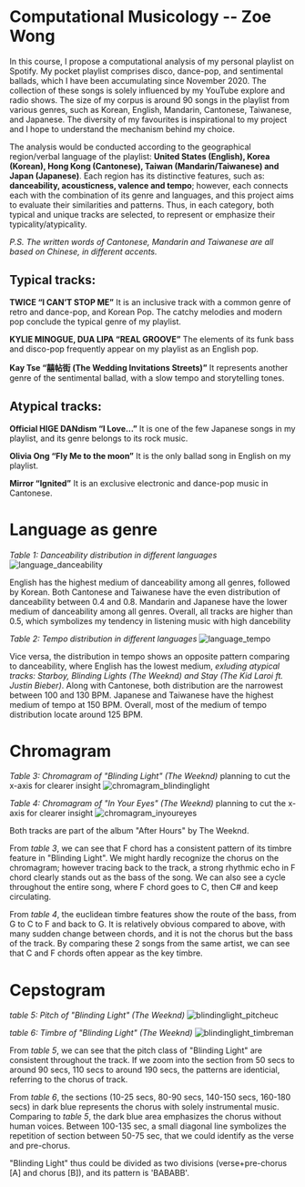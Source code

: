 
# Computational Musicology -- Zoe Wong

In this course, I propose a computational analysis of my personal playlist on Spotify. My pocket playlist comprises disco, dance-pop, and sentimental ballads, which I have been accumulating since November 2020. The collection of these songs is solely influenced by my YouTube explore and radio shows. The size of my corpus is around 90 songs in the playlist from various genres, such as Korean, English, Mandarin, Cantonese, Taiwanese, and Japanese. The diversity of my favourites is inspirational to my project and I hope to understand the mechanism behind my choice.

The analysis would be conducted according to the geographical region/verbal language of the playlist: **United States (English), Korea (Korean), Hong Kong (Cantonese), Taiwan (Mandarin/Taiwanese) and Japan (Japanese)**. Each region has its distinctive features, such as: **danceability, acousticness, valence and tempo**; however, each connects each with the combination of its genre and languages, and this project aims to evaluate their similarities and patterns. Thus, in each category, both typical and unique tracks are selected, to represent or emphasize their typicality/atypicality.

*P.S. The written words of Cantonese, Mandarin and Taiwanese are all based on Chinese, in different accents.*






## Typical tracks:

**TWICE “I CAN’T STOP ME”**
It is an inclusive track with a common genre of retro and dance-pop, and Korean Pop. The catchy melodies and modern pop conclude the typical genre of my playlist.

**KYLIE MINOGUE, DUA LIPA “REAL GROOVE”**
The elements of its funk bass and disco-pop frequently appear on my playlist as an English pop. 

**Kay Tse “囍帖街 (The Wedding Invitations Streets)”**
It represents another genre of the sentimental ballad, with a slow tempo and storytelling tones. 


## Atypical tracks:

**Official HIGE DANdism “I Love…”**
It is one of the few Japanese songs in my playlist, and its genre belongs to its rock music.

**Olivia Ong “Fly Me to the moon”**
It is the only ballad song in English on my playlist.

**Mirror “Ignited”**
It is an exclusive electronic and dance-pop music in Cantonese.



# Language as genre

*Table 1: Danceability distribution in different languages*
![language_danceability](https://user-images.githubusercontent.com/99733797/156937439-879ae119-58aa-48f7-a930-052ad7cf20fc.png)

English has the highest medium of danceability among all genres, followed by Korean. Both Cantonese and Taiwanese have the even distribution of danceability between 0.4 and 0.8. Mandarin and Japanese have the lower medium of danceability among all genres. Overall, all tracks are higher than 0.5, which symbolizes my tendency in listening music with high dancebility

*Table 2: Tempo distribution in different languages*
![language_tempo](https://user-images.githubusercontent.com/99733797/156937660-064b81ac-cf2a-4302-b588-e37087b6327b.png)

Vice versa, the distribution in tempo shows an opposite pattern comparing to danceability, where English has the lowest medium, *exluding atypical tracks: Starboy, Blinding Lights (The Weeknd) and Stay (The Kid Laroi ft. Justin Bieber)*. Along with Cantonese, both distribution are the narrowest between 100 and 130 BPM. Japanese and Taiwanese have the highest medium of tempo at 150 BPM. Overall, most of the medium of tempo distribution locate around 125 BPM.


# Chromagram 

*Table 3: Chromagram of "Blinding Light" (The Weeknd)* planning to cut the x-axis for clearer insight
![chromagram_blindinglight](https://user-images.githubusercontent.com/99733797/156939165-004055a3-0b49-483c-a208-244fbf694307.png)

*Table 4: Chromagram of "In Your Eyes" (The Weeknd)* planning to cut the x-axis for clearer insight
![chromagram_inyoureyes](https://user-images.githubusercontent.com/99733797/156939167-31192d59-458c-4c0c-b424-9e9a2865e242.png)

Both tracks are part of the album "After Hours" by The Weeknd. 

From *table 3*, we can see that F chord has a consistent pattern of its timbre feature in "Blinding Light". We might hardly recognize the chorus on the chromagram; however tracing back to the track, a strong rhythmic echo in F chord clearly stands out as the bass of the song. We can also see a cycle throughout the entire song, where F chord goes to C, then C# and keep circulating. 

From *table 4*, the euclidean timbre features show the route of the bass, from G to C to F and back to G. It is relatively obvious compared to above, with many sudden change between chords, and it is not the chorus but the bass of the track. By comparing these 2 songs from the same artist, we can see that C and F chords often appear as the key timbre. 

# Cepstogram

*table 5: Pitch of "Blinding Light" (The Weeknd)*
![blindinglight_pitcheuc](https://user-images.githubusercontent.com/99733797/156946391-83247296-6295-4775-8318-a99fcad82200.png)

*table 6: Timbre of "Blinding Light" (The Weeknd)*
![blindinglight_timbreman](https://user-images.githubusercontent.com/99733797/156946393-de47f5ea-72e6-4716-a887-da94f5b356ae.png)

From *table 5*, we can see that the pitch class of "Blinding Light" are consistent throughout the track. If we zoom into the section from 50 secs to around 90 secs, 110 secs to around 190 secs, the patterns are identicial, referring to the chorus of track. 

From *table 6*, the sections (10-25 secs, 80-90 secs, 140-150 secs, 160-180 secs) in dark blue represents the chorus with solely instrumental music. Comparing to *table 5*, the dark blue area emphasizes the chorus without human voices. Between 100-135 sec, a small diagonal line symbolizes the repetition of section between 50-75 sec, that we could identify as the verse and pre-chorus.

"Blinding Light" thus could be divided as two divisions (verse+pre-chorus [A] and chorus [B]), and its pattern is 'BABABB'.





